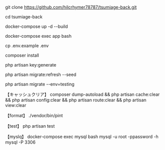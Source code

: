 git clone https://github.com/hilcrhymer78787/tsumiage-back.git 

cd tsumiage-back

docker-compose up -d --build

docker-compose exec app bash

cp .env.example .env

composer install

php artisan key:generate

php artisan migrate:refresh --seed

php artisan migrate --env=testing


【キャッシュクリア】
composer dump-autoload && php artisan cache:clear && php artisan config:clear && php artisan route:clear && php artisan view:clear

【format】
./vendor/bin/pint

【test】
php artisan test

【myslq】
docker-compose exec mysql bash
mysql -u root -ppassword -h mysql -P 3306